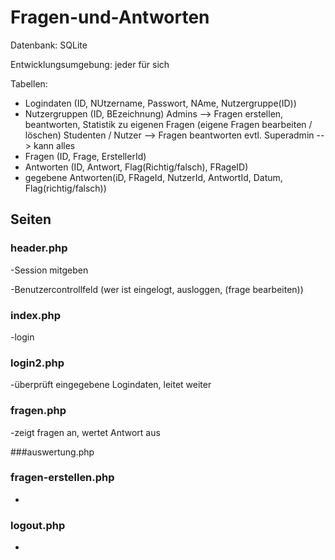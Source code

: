 # Fragen-und-Antworten

Datenbank: SQLite

Entwicklungsumgebung: jeder für sich

Tabellen:

- Logindaten (ID, NUtzername, Passwort, NAme, Nutzergruppe(ID))
- Nutzergruppen (ID, BEzeichnung)
	Admins --> Fragen erstellen, beantworten, Statistik zu eigenen Fragen (eigene Fragen bearbeiten / löschen)
	Studenten / Nutzer --> Fragen beantworten
	evtl. Superadmin --> kann alles
- Fragen (ID, Frage, ErstellerId)
- Antworten (ID, Antwort, Flag(Richtig/falsch), FRageID)
- gegebene Antworten(iD, FRageId, NutzerId, AntwortId, Datum, Flag(richtig/falsch))

## Seiten
### header.php

-Session mitgeben

-Benutzercontrollfeld (wer ist eingelogt, ausloggen, (frage bearbeiten))

### index.php
-login

### login2.php
-überprüft eingegebene Logindaten, leitet weiter

### fragen.php
-zeigt fragen an, wertet Antwort aus

###auswertung.php


### fragen-erstellen.php
-

### logout.php
-
